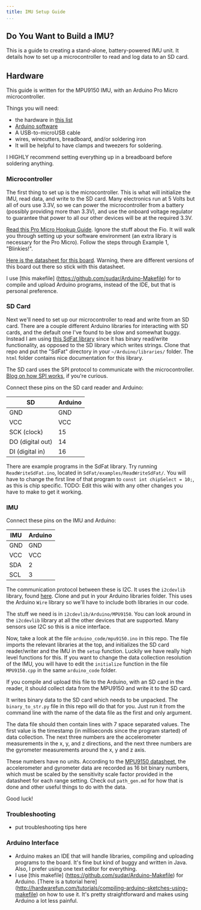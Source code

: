```yaml
---
title: IMU Setup Guide
...
```


Do You Want to Build a IMU?
---------------------------

This is a guide to creating a stand-alone, battery-powered IMU unit. It details
how to set up a microcontroller to read and log data to an SD card.

Hardware
--------

This guide is written for the MPU9150 IMU, with an Arduino Pro Micro
microcontroller.

Things you will need:

-   the hardware in [this list](hardware_list.md)
-   [Arduino software](https://www.arduino.cc/)
-   A USB-to-microUSB cable
-   wires, wirecutters, breadboard, and/or soldering iron
-   It will be helpful to have clamps and tweezers for soldering.

I HIGHLY recommend setting everything up in a breadboard before soldering
anything.

### Microcontroller

The first thing to set up is the microcontroller. This is what will initialize
the IMU, read data, and write to the SD card. Many electronics run at 5 Volts
but all of ours use 3.3V, so we can power the microcontroller from a battery
(possibly providing more than 3.3V), and use the onboard voltage regulator to
guarantee that power to all our other devices will be at the required 3.3V.

[Read this Pro Micro Hookup
Guide](https://learn.sparkfun.com/tutorials/pro-micro--fio-v3-hookup-guide).
Ignore the stuff about the Fio. It will walk you through setting up your
software environment (an extra library is necessary for the Pro Micro). Follow
the steps through Example 1, "Blinkies!".

[Here is the datasheet for this
board](https://cdn.sparkfun.com/datasheets/Dev/Arduino/Boards/ProMicro8MHzv1.pdf).
Warning, there are different versions of this board out there so stick with this
datasheet.

I use [this makefile] (https://github.com/sudar/Arduino-Makefile) for to compile
and upload Arduino programs, instead of the IDE, but that is personal
preference.

### SD Card

Next we'll need to set up our microcontroller to read and write from an SD card.
There are a couple different Arduino libraries for interacting with SD cards,
and the default one I've found to be slow and somewhat buggy. Instead I am using
[this SdFat library](https://github.com/greiman/SdFat) since it has binary
read/write functionality, as opposed to the SD library which writes strings.
Clone that repo and put the "SdFat" directory in your `~/Arduino/libraries/`
folder. The `html` folder contains nice documentation for this library.

The SD card uses the SPI protocol to communicate with the microcontroller.
[Blog on how SPI
works](http://nerdclub-uk.blogspot.com/2012/11/how-spi-works-with-sd-card.html),
if you're curious.

Connect these pins on the SD card reader and Arduino:

 SD             |   Arduino
----            |  ---------
GND             |   GND
VCC             |   VCC
SCK (clock)     |   15
DO (digital out)|   14
DI (digital in) |   16

There are example programs in the SdFat library. Try running
`ReadWriteSdFat.ino`, located in `SdFat/examples/ReadWriteSdFat/`. You will have
to change the first line of that program to `const int chipSelect = 10;`, as
this is chip specific. TODO: Edit this wiki with any other changes you have to
make to get it working.

### IMU

Connect these pins on the IMU and Arduino:

 IMU   |   Arduino
-----  |  ---------
GND    |   GND
VCC    |   VCC
SDA    |   2
SCL    |   3

The communication protocol between these is I2C. It uses the `i2cdevlib`
library, found [here](http://github.com/jrowberg/i2cdevlib). Clone and put in
your Arduino libraries folder. This uses the Arduino `Wire` library so we'll
have to include both libraries in our code.

The stuff we need is in `i2cdevlib/Arduino/MPU9150`. You can look around in the
`i2cdevlib` library at all the other devices that are supported. Many sensors
use I2C so this is a nice interface.

Now, take a look at the file `arduino_code/mpu9150.ino` in this repo. The file
imports the relevant libraries at the top, and initializes the SD card
reader/writer and the IMU in the `setup` function. Luckily we have really high
level functions for this. If you want to change the data collection resolution
of the IMU, you will have to edit the `initialize` function in the file
`MPU9150.cpp` in the same `arduino_code` folder.

If you compile and upload this file to the Arduino, with an SD card in the
reader, it should collect data from the MPU9150 and write it to the SD card.

It writes binary data to the SD card which needs to be unpacked. The
`binary_to_str.py` file in this repo will do that for you. Just run it from the
command line with the name of the data file as the first and only argument.

The data file should then contain lines with 7 space separated values. The first
value is the timestamp (in milliseconds since the program started) of data
collection. The next three numbers are the accelerometer measurements in the x,
y, and z directions, and the next three numbers are the gyrometer measurements
around the x, y and z axis.

These numbers have no units. According to the [MPU9150
datasheet](https://cdn.sparkfun.com/datasheets/Sensors/IMU/MPU-9150-Datasheet.pdf),
the accelerometer and gyrometer data are recorded as 16 bit binary numbers,
which must be scaled by the sensitivity scale factor provided in the datasheet
for each range setting. Check out `path_gen.md` for how that is done and other
useful things to do with the data.

Good luck!

### Troubleshooting

-   put troubleshooting tips here


### Arduino Interface

-   Arduino makes an IDE that will handle libraries, compiling and uploading
    programs to the board. It's fine but kind of buggy and written in Java.
    Also, I prefer using one text editor for everything.
-   I use [this makefile] (https://github.com/sudar/Arduino-Makefile) for
    Arduino. [There is a tutorial here]
    (http://hardwarefun.com/tutorials/compiling-arduino-sketches-using-makefile)
    on how to use it. It's pretty straightforward and makes using Arduino a lot
    less painful.
